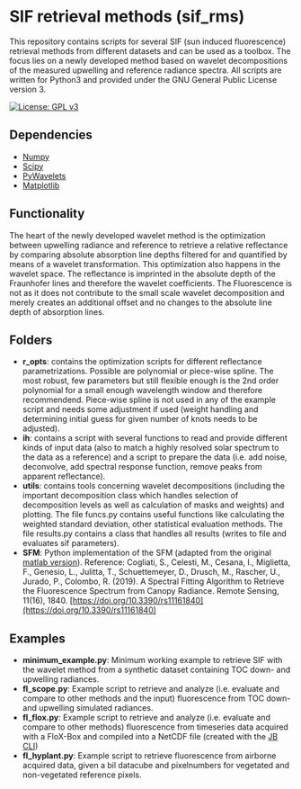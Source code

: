 # SIF retrieval methods (sif_rms)
This repository contains scripts for several SIF (sun induced fluorescence) retrieval methods from different datasets and can be used as a toolbox. 
The focus lies on a newly developed method based on wavelet decompositions of the measured upwelling and reference radiance spectra. 
All scripts are written for Python3 and provided under the GNU General Public License version 3.  

[![License: GPL v3](https://img.shields.io/badge/License-GPLv3-blue.svg)](https://www.gnu.org/licenses/gpl-3.0)

Dependencies
------------------------

- [Numpy](https://numpy.org/) 
- [Scipy](https://scipy.org/)
- [PyWavelets](https://pywavelets.readthedocs.io/en/latest/index.html)
- [Matplotlib](https://matplotlib.org/) 


Functionality
------------------------


The heart of the newly developed wavelet method is the optimization between upwelling radiance and reference to retrieve a relative reflectance by comparing absolute absorption line depths filtered for and quantified by means of a wavelet transformation. This optimization also happens in the wavelet space. 
The reflectance is imprinted in the absolute depth of the Fraunhofer lines and therefore the wavelet coefficients. The Fluorescence is not as it does not contribute to the small scale wavelet decomposition and merely creates an additional offset and no changes to the absolute line depth of absorption lines. 


Folders
-------------------
* **r_opts**: contains the optimization scripts for different reflectance parametrizations. Possible are polynomial or piece-wise spline. The most robust, few parameters but still flexible enough is the 2nd order polynomial for a small enough wavelength window and therefore recommendend. Piece-wise spline is not used in any of the example script and needs some adjustment if used (weight handling and determining initial guess for given number of knots needs to be adjusted).
* **ih**: contains a script with several functions to read and provide different kinds of input data (also to match a highly resolved solar spectrum to the data as a reference) and a script to prepare the data (i.e. add noise, deconvolve, add spectral response function, remove peaks from apparent reflectance). 
* **utils**: contains tools concerning wavelet decompositions (including the important decomposition class which handles selection of decomposition levels as well as calculation of masks and weights) and plotting. The file funcs.py contains useful functions like calculating the weighted standard deviation, other statistical evaluation methods. The file results.py contains a class that handles all results (writes to file and evaluates sif parameters). 
* **SFM**: Python implementation of the SFM (adapted from the original [matlab version](https://gitlab.com/ltda/flox-specfit)). Reference: Cogliati, S., Celesti, M., Cesana, I., Miglietta, F., Genesio, L., Julitta, T., Schuettemeyer, D., Drusch, M., Rascher, U., Jurado, P., Colombo, R. (2019). A Spectral Fitting Algorithm to Retrieve the Fluorescence Spectrum from Canopy Radiance. Remote Sensing, 11(16), 1840. [https://doi.org/10.3390/rs11161840](https://doi.org/10.3390/rs11161840)

Examples
---------
* **minimum_example.py**: Minimum working example to retrieve SIF with the wavelet method from a synthetic dataset containing TOC down- and upwelling radiances.
* **fl_scope.py**: Example script to retrieve and analyze (i.e. evaluate and compare to other methods and the input) fluorescence from TOC down- and upwelling simulated radiances. 
* **fl_flox.py**: Example script to retrieve and analyze (i.e. evaluate and compare to other methods) fluorescence from timeseries data acquired with a FloX-Box and compiled into a NetCDF file (created with the [JB CLI](https://github.com/bbuman/jb_cli))
* **fl_hyplant.py**: Example script to retrieve fluorescence from airborne acquired data, given a bil datacube and pixelnumbers for vegetated and non-vegetated reference pixels.
